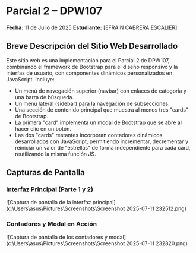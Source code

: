 # Parcial 2 – DPW107

**Fecha:** 11 de Julio de 2025
**Estudiante:** [EFRAIN CABRERA ESCALIER]

## Breve Descripción del Sitio Web Desarrollado

Este sitio web es una implementación para el Parcial 2 de DPW107, combinando el framework de Bootstrap para el diseño responsivo y la interfaz de usuario, con componentes dinámicos personalizados en JavaScript. Incluye:

* Un menú de navegación superior (navbar) con enlaces de categoría y una barra de búsqueda.
* Un menú lateral (sidebar) para la navegación de subsecciones.
* Una sección de contenido principal que muestra al menos tres "cards" de Bootstrap.
* La primera "card" implementa un modal de Bootstrap que se abre al hacer clic en un botón.
* Las dos "cards" restantes incorporan contadores dinámicos desarrollados con JavaScript, permitiendo incrementar, decrementar y reiniciar un valor de "estrellas" de forma independiente para cada card, reutilizando la misma función JS.

## Capturas de Pantalla

### Interfaz Principal (Parte 1 y 2)

![Captura de pantalla de la interfaz principal](c:\Users\asus\Pictures\Screenshots\Screenshot 2025-07-11 232512.png)

### Contadores y Modal en Acción

![Captura de pantalla de los contadores y modal](c:\Users\asus\Pictures\Screenshots\Screenshot 2025-07-11 232820.png)